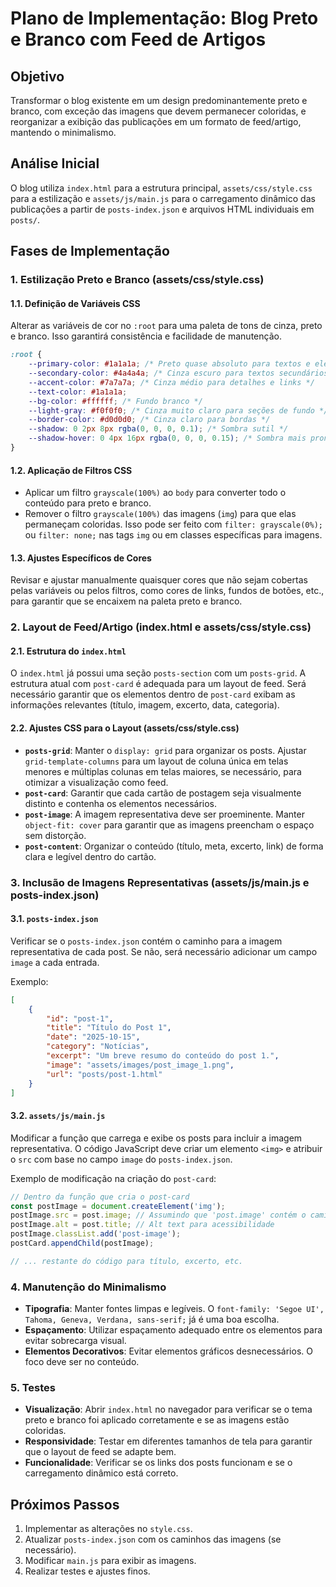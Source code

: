 # Plano de Implementação: Blog Preto e Branco com Feed de Artigos

## Objetivo
Transformar o blog existente em um design predominantemente preto e branco, com exceção das imagens que devem permanecer coloridas, e reorganizar a exibição das publicações em um formato de feed/artigo, mantendo o minimalismo.

## Análise Inicial
O blog utiliza `index.html` para a estrutura principal, `assets/css/style.css` para a estilização e `assets/js/main.js` para o carregamento dinâmico das publicações a partir de `posts-index.json` e arquivos HTML individuais em `posts/`.

## Fases de Implementação

### 1. Estilização Preto e Branco (assets/css/style.css)

#### 1.1. Definição de Variáveis CSS
Alterar as variáveis de cor no `:root` para uma paleta de tons de cinza, preto e branco. Isso garantirá consistência e facilidade de manutenção.

```css
:root {
    --primary-color: #1a1a1a; /* Preto quase absoluto para textos e elementos principais */
    --secondary-color: #4a4a4a; /* Cinza escuro para textos secundários */
    --accent-color: #7a7a7a; /* Cinza médio para detalhes e links */
    --text-color: #1a1a1a;
    --bg-color: #ffffff; /* Fundo branco */
    --light-gray: #f0f0f0; /* Cinza muito claro para seções de fundo */
    --border-color: #d0d0d0; /* Cinza claro para bordas */
    --shadow: 0 2px 8px rgba(0, 0, 0, 0.1); /* Sombra sutil */
    --shadow-hover: 0 4px 16px rgba(0, 0, 0, 0.15); /* Sombra mais pronunciada ao hover */
}
```

#### 1.2. Aplicação de Filtros CSS

*   Aplicar um filtro `grayscale(100%)` ao `body` para converter todo o conteúdo para preto e branco.
*   Remover o filtro `grayscale(100%)` das imagens (`img`) para que elas permaneçam coloridas. Isso pode ser feito com `filter: grayscale(0%);` ou `filter: none;` nas tags `img` ou em classes específicas para imagens.

#### 1.3. Ajustes Específicos de Cores
Revisar e ajustar manualmente quaisquer cores que não sejam cobertas pelas variáveis ou pelos filtros, como cores de links, fundos de botões, etc., para garantir que se encaixem na paleta preto e branco.

### 2. Layout de Feed/Artigo (index.html e assets/css/style.css)

#### 2.1. Estrutura do `index.html`
O `index.html` já possui uma seção `posts-section` com um `posts-grid`. A estrutura atual com `post-card` é adequada para um layout de feed. Será necessário garantir que os elementos dentro de `post-card` exibam as informações relevantes (título, imagem, excerto, data, categoria).

#### 2.2. Ajustes CSS para o Layout (assets/css/style.css)

*   **`posts-grid`**: Manter o `display: grid` para organizar os posts. Ajustar `grid-template-columns` para um layout de coluna única em telas menores e múltiplas colunas em telas maiores, se necessário, para otimizar a visualização como feed.
*   **`post-card`**: Garantir que cada cartão de postagem seja visualmente distinto e contenha os elementos necessários.
*   **`post-image`**: A imagem representativa deve ser proeminente. Manter `object-fit: cover` para garantir que as imagens preencham o espaço sem distorção.
*   **`post-content`**: Organizar o conteúdo (título, meta, excerto, link) de forma clara e legível dentro do cartão.

### 3. Inclusão de Imagens Representativas (assets/js/main.js e posts-index.json)

#### 3.1. `posts-index.json`
Verificar se o `posts-index.json` contém o caminho para a imagem representativa de cada post. Se não, será necessário adicionar um campo `image` a cada entrada.

Exemplo:
```json
[
    {
        "id": "post-1",
        "title": "Título do Post 1",
        "date": "2025-10-15",
        "category": "Notícias",
        "excerpt": "Um breve resumo do conteúdo do post 1.",
        "image": "assets/images/post_image_1.png",
        "url": "posts/post-1.html"
    }
]
```

#### 3.2. `assets/js/main.js`
Modificar a função que carrega e exibe os posts para incluir a imagem representativa. O código JavaScript deve criar um elemento `<img>` e atribuir o `src` com base no campo `image` do `posts-index.json`.

Exemplo de modificação na criação do `post-card`:

```javascript
// Dentro da função que cria o post-card
const postImage = document.createElement('img');
postImage.src = post.image; // Assumindo que 'post.image' contém o caminho da imagem
postImage.alt = post.title; // Alt text para acessibilidade
postImage.classList.add('post-image');
postCard.appendChild(postImage);

// ... restante do código para título, excerto, etc.
```

### 4. Manutenção do Minimalismo

*   **Tipografia**: Manter fontes limpas e legíveis. O `font-family: 'Segoe UI', Tahoma, Geneva, Verdana, sans-serif;` já é uma boa escolha.
*   **Espaçamento**: Utilizar espaçamento adequado entre os elementos para evitar sobrecarga visual.
*   **Elementos Decorativos**: Evitar elementos gráficos desnecessários. O foco deve ser no conteúdo.

### 5. Testes

*   **Visualização**: Abrir `index.html` no navegador para verificar se o tema preto e branco foi aplicado corretamente e se as imagens estão coloridas.
*   **Responsividade**: Testar em diferentes tamanhos de tela para garantir que o layout de feed se adapte bem.
*   **Funcionalidade**: Verificar se os links dos posts funcionam e se o carregamento dinâmico está correto.

## Próximos Passos

1.  Implementar as alterações no `style.css`.
2.  Atualizar `posts-index.json` com os caminhos das imagens (se necessário).
3.  Modificar `main.js` para exibir as imagens.
4.  Realizar testes e ajustes finos.

